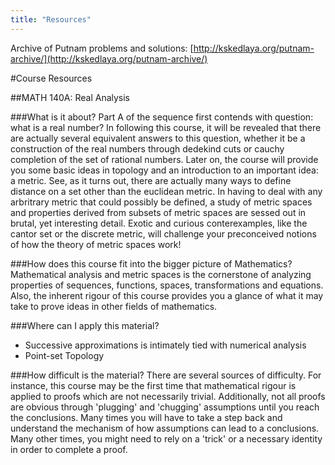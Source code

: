 ```yaml
---
title: "Resources"
---
```


Archive of Putnam problems and solutions: [http://kskedlaya.org/putnam-archive/](http://kskedlaya.org/putnam-archive/)

#Course Resources

##MATH 140A: Real Analysis

###What is it about? 
Part A of the sequence first contends with question: what is a real number? In following this course, it will be revealed that there are actually
several equivalent answers to this question, whether it be a construction of the real numbers through dedekind cuts or cauchy completion of the
set of rational numbers. Later on, the course will provide you some basic ideas in topology and an introduction to an important idea: a metric.
See, as it turns out, there are actually many ways to define distance on a set other than the euclidean metric. In having to deal with any arbritrary metric that
could possibly be defined, a study of metric spaces and properties derived from subsets of metric spaces are sessed out in brutal, yet interesting detail. Exotic
and curious conterexamples, like the cantor set or the discrete metric, will challenge your preconceived notions of how the theory of metric spaces work!

###How does this course fit into the bigger picture of Mathematics?
Mathematical analysis and metric spaces is the cornerstone of analyzing properties of sequences, functions, spaces, transformations and equations. Also, the inherent rigour
of this course provides you a glance of what it may take to prove ideas in other fields of mathematics.

###Where can I apply this material?
* Successive approximations is intimately tied with numerical analysis
* Point-set Topology

###How difficult is the material?
There are several sources of difficulty. For instance, this course may be the first time that mathematical rigour is applied to proofs which are 
not necessarily trivial. Additionally, not all proofs are obvious through 'plugging' and 'chugging' assumptions until you reach the conclusions. Many times you will
have to take a step back and understand the mechanism of how assumptions can lead to a conclusions. Many other times, you might need to rely on a 'trick' or a necessary
identity in order to complete a proof.